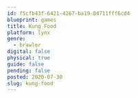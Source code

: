 ```yaml
---
id: f5cfb43f-6421-4267-ba19-84711fff6cd4
blueprint: games
title: Kung Food
platform: lynx
genre:
  - brawler
digital: false
physical: true
guide: false
pending: false
posted: 2020-07-30
slug: kung-food
---
```

